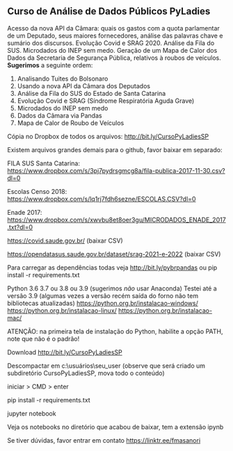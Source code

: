 
**Curso de Análise de Dados Públicos PyLadies**
--------------------------------------------

Acesso da nova API da Câmara: quais os gastos com a quota parlamentar de um Deputado, seus maiores fornecedores, análise das palavras chave e sumário dos discursos. Evolução Covid e SRAG 2020. Análise da Fila do SUS. Microdados do INEP sem medo. Geração de um Mapa de Calor dos Dados da Secretaria de Segurança Pública, relativos à roubos de veículos. **Sugerimos** a seguinte ordem:
1. Analisando Tuites do Bolsonaro
2. Usando a nova API da Câmara dos Deputados
3. Análise da Fila do SUS do Estado de Santa Catarina
4. Evolução Covid e SRAG (Síndrome Respiratória Aguda Grave)
5. Microdados do INEP sem medo
6. Dados da Câmara via Pandas
7. Mapa de Calor de Roubo de Veículos

Cópia no Dropbox de todos os arquivos: http://bit.ly/CursoPyLadiesSP

Existem arquivos grandes demais para o github, favor baixar em separado: 

FILA SUS Santa Catarina: https://www.dropbox.com/s/3pj7pydrsgmcg8a/fila-publica-2017-11-30.csv?dl=0

Escolas Censo 2018: https://www.dropbox.com/s/lq1rj7fdh6sezne/ESCOLAS.CSV?dl=0

Enade 2017: https://www.dropbox.com/s/xwvbu8et8oer3gu/MICRODADOS_ENADE_2017.txt?dl=0

https://covid.saude.gov.br/ (baixar CSV)

https://opendatasus.saude.gov.br/dataset/srag-2021-e-2022 (baixar CSV)

Para carregar as dependências todas veja http://bit.ly/pybrpandas ou pip install -r requirements.txt

Python 3.6 3.7 ou 3.8 ou 3.9 (sugerimos *não* usar Anaconda) 
Testei até a versão 3.9 (algumas vezes a versão recém saída do forno não tem bibliotecas atualizadas)
https://python.org.br/instalacao-windows/ https://python.org.br/instalacao-linux/ https://python.org.br/instalacao-mac/

ATENÇÃO: na primeira tela de instalação do Python, habilite a opção PATH, note que não é o padrão! 

Download http://bit.ly/CursoPyLadiesSP 

Descompactar em c:\usuários\seu_user (observe que será criado um subdiretório CursoPyLadiesSP, mova todo o conteúdo)

iniciar > CMD > enter

pip install -r requirements.txt

jupyter notebook

Veja os notebooks no diretório que acabou de baixar, tem a extensão ipynb

Se tiver dúvidas, favor entrar em contato https://linktr.ee/fmasanori
